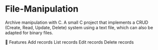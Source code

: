 # File-Manipulation
Archive manipulation with C.
A small C project that implements a CRUD (Create, Read, Update, Delete) system using a text file, which can also be adapted for binary files.

🧠 Features
Add records
List records
Edit records
Delete records
